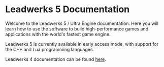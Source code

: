 # Leadwerks 5 Documentation

Welcome to the Leadwerks 5 / Ultra Engine documentation. Here you will learn how to use the software to build high-performance games and applications with the world's fastest game engine.

Leadwerks 5 is currently available in early access mode, with support for the C++ and Lua programming languages.

Leadwerks 4 documentation can be found [here](https://www.leadwerks.com/learn4).
